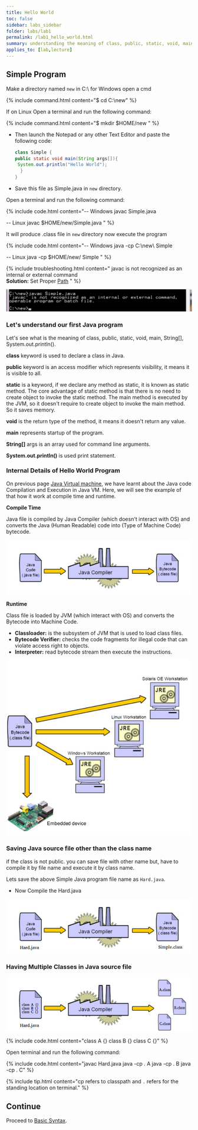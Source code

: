 ```yaml
---
title: Hello World
toc: false
sidebar: labs_sidebar
folder: labs/lab1
permalink: /lab1_hello_world.html
summary: understanding the meaning of class, public, static, void, main, String[], System.out.println()
applies_to: [lab,lecture]
---
```


## Simple Program

Make a directory named `new` in C:\ for Windows open a cmd

{% include command.html content="$ cd C:\new" %}

If on Linux Open a terminal and run the following command:

{% include command.html content="$ mkdir $HOME/new " %}

- Then launch the Notepad or any other Text Editor and paste the following code:

    ```java
    class Simple {
    public static void main(String args[]){
     System.out.println("Hello World");
      }
    }

    ```

- Save this file as Simple.java in `new` directory.

Open a terminal and run the following command:

{% include code.html content="-- Windows
 javac Simple.java

 -- Linux
 javac $HOME/new/Simple.java
" %}

It will produce .class file in `new` directory now execute the program

{% include code.html content="-- Windows
 java -cp C:\new\ Simple

 -- Linux
 java -cp $HOME/new/ Simple
" %}

{% include troubleshooting.html content="
	javac is not recognized as an internal or external command<br/>
	**Solution:** Set Proper [Path](env_setup_classpath.html)
" %}


![](./images/labs/lab1/not_recognized.png)

### Let's understand our first Java program

Let's see what is the meaning of class, public, static, void, main, String[], System.out.println().

**class** keyword is used to declare a class in Java.

**public** keyword is an access modifier which represents visibility, it means it is visible to all.

**static** is a keyword, if we declare any method as static, it is known as static method. The core advantage of static method is that there is no need to create object to invoke the static method. The main method is executed by the JVM, so it doesn't require to create object to invoke the main method. So it saves memory.

**void** is the return type of the method, it means it doesn't return any value.

**main** represents startup of the program.

**String[]** args is an array used for command line arguments.

**System.out.println()** is used print statement.

### Internal Details of Hello World Program

On previous page [Java Virtual machine](intro_java_virtual_machine.html), we have learnt about the Java code Compilation and Execution in Java VM. Here, we will see the example of that how it work at compile time and runtime.

**Compile Time**

Java file is compiled by Java Compiler (which doesn't interact with OS) and converts the Java (Human Readable) code into (Type of Machine Code) bytecode.

![](./images/labs/lab1/javac.png)

**Runtime**

Class file is loaded by JVM (which interact with OS) and converts the Bytecode into Machine Code.

- **Classloader:** is the subsystem of JVM that is used to load class files.
- **Bytecode Verifier:** checks the code fragments for illegal code that can violate access right to objects.
- **Interpreter:** read bytecode stream then execute the instructions.

![](./images/labs/lab1/java.png)

### Saving Java source file other than the class name

if the class is not public. you can save file with other name but, have to compile it by file name and execute it by class name.

Lets save the above Simple Java program file name as `Hard.java`.

- Now Compile the Hard.java

![](./images/labs/lab1/othername.png)


### Having Multiple Classes in Java source file

![](./images/labs/lab1/multiclasses.png)


{% include code.html content="class A {}
class B {}
class C {}" %}

Open terminal and run the following command:

{% include code.html content="javac Hard.java
java -cp . A
java -cp . B
java -cp . C" %}


{% include tip.html content="cp refers to classpath and `.` refers for the standing location on terminal." %}

## Continue

Proceed to [Basic Syntax](lab1_basic_syntax.html).

